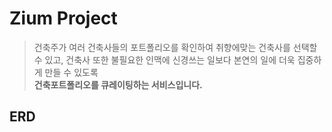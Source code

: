 # Zium Project

> 건축주가 여러 건축사들의 포트폴리오를 확인하여 취향에맞는 건축사를 선택할 수 있고,
> 건축사 또한 불필요한 인맥에 신경쓰는 일보다 본연의 일에 더욱 집중하게 만들 수 있도록 <br>
> **건축포트폴리오를 큐레이팅하는 서비스입니다.**

## ERD

